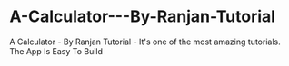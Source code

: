 # A-Calculator---By-Ranjan-Tutorial
A Calculator - By Ranjan Tutorial - It's one of the most amazing tutorials. The App Is Easy To Build
